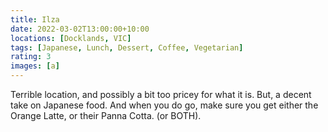 ```yaml
---
title: Ilza
date: 2022-03-02T13:00:00+10:00
locations: [Docklands, VIC]
tags: [Japanese, Lunch, Dessert, Coffee, Vegetarian]
rating: 3
images: [a]
---
```


Terrible location, and possibly a bit too pricey for what it is. But, a decent take on Japanese food. And when you do go, make sure you get either the Orange Latte, or their Panna Cotta. (or BOTH).